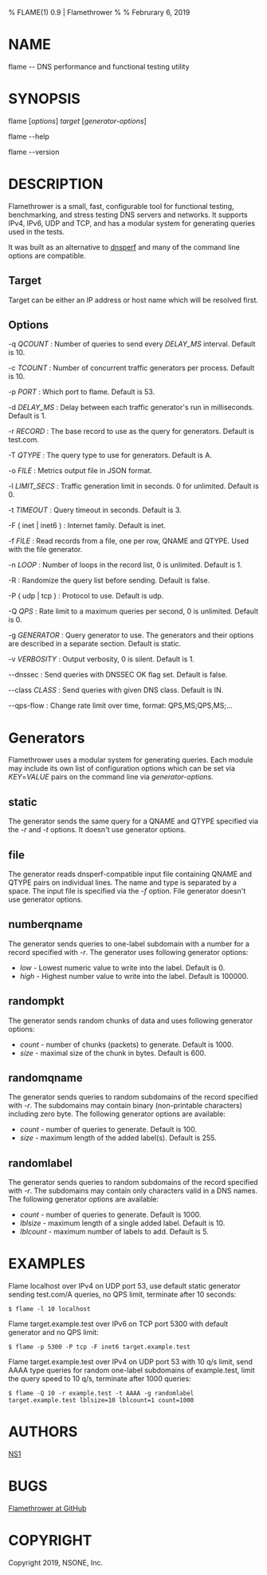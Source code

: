 % FLAME(1) 0.9 | Flamethrower
% 
% Februrary 6, 2019

# NAME

flame -- DNS performance and functional testing utility

# SYNOPSIS

flame [*options*] *target* [*generator-options*]

flame \--help

flame \--version

# DESCRIPTION

Flamethrower is a small, fast, configurable tool for functional testing,
benchmarking, and stress testing DNS servers and networks. It supports IPv4,
IPv6, UDP and TCP, and has a modular system for generating queries used in the
tests.

It was built as an alternative to [dnsperf](https://github.com/DNS-OARC/dnsperf)
and many of the command line options are compatible.

## Target

Target can be either an IP address or host name which will be resolved first.

## Options

-q *QCOUNT*
: Number of queries to send every *DELAY_MS* interval. Default is 10.

-c *TCOUNT*
: Number of concurrent traffic generators per process. Default is 10.

-p *PORT*
: Which port to flame. Default is 53.

-d *DELAY_MS*
: Delay between each traffic generator's run in milliseconds. Default is 1.

-r *RECORD*
: The base record to use as the query for generators. Default is test.com.

-T *QTYPE*
: The query type to use for generators. Default is A.

-o *FILE*
: Metrics output file in JSON format.

-l *LIMIT_SECS*
: Traffic generation limit in seconds. 0 for unlimited. Default is 0.

-t *TIMEOUT*
: Query timeout in seconds. Default is 3.

-F ( inet | inet6 )
: Internet family. Default is inet.

-f *FILE*
: Read records from a file, one per row, QNAME and QTYPE. Used with the file generator.

-n *LOOP*
: Number of loops in the record list, 0 is unlimited. Default is 1.

-R
: Randomize the query list before sending. Default is false.

-P ( udp | tcp )
: Protocol to use. Default is udp.

-Q *QPS*
: Rate limit to a maximum queries per second, 0 is unlimited. Default is 0.

-g *GENERATOR*
: Query generator to use. The generators and their options are described in a
separate section. Default is static.

-v *VERBOSITY*
: Output verbosity, 0 is silent. Default is 1.

\--dnssec
: Send queries with DNSSEC OK flag set. Default is false.

\--class *CLASS*
: Send queries with given DNS class. Default is IN.

\--qps-flow
: Change rate limit over time, format: QPS,MS;QPS,MS;...


# Generators

Flamethrower uses a modular system for generating queries. Each module may
include its own list of configuration options which can be set via
*KEY*=*VALUE* pairs on the command line via *generator-options*.

## static

The generator sends the same query for a QNAME and QTYPE specified via the
*-r* and *-t* options. It doesn't use generator options.

## file

The generator reads dnsperf-compatible input file containing QNAME and QTYPE
pairs on individual lines. The name and type is separated by a space. The input
file is specified via the *-f* option. File generator doesn't use generator
options.

## numberqname

The generator sends queries to one-label subdomain with a number for a record
specified with -*r*. The generator uses following generator options:

- *low* - Lowest numeric value to write into the label. Default is 0.
- *high* - Highest number value to write into the label. Default is 100000.

## randompkt

The generator sends random chunks of data and uses following generator options:

- *count* - number of chunks (packets) to generate. Default is 1000.
- *size* - maximal size of the chunk in bytes. Default is 600.

## randomqname

The generator sends queries to random subdomains of the record specified with
*-r*. The subdomains may contain binary (non-printable characters) including
zero byte. The following generator options are available:

- *count* - number of queries to generate. Default is 100.
- *size* - maximum length of the added label(s). Default is 255.

## randomlabel

The generator sends queries to random subdomains of the record specified with
*-r*. The subdomains may contain only characters valid in a DNS names. The
following generator options are available:

- *count* - number of queries to generate. Default is 1000.
- *lblsize* - maximum length of a single added label. Default is 10.
- *lblcount* - maximum number of labels to add. Default is 5.

# EXAMPLES

Flame localhost over IPv4 on UDP port 53, use default static generator sending
test.com/A queries, no QPS limit, terminate after 10 seconds:

    $ flame -l 10 localhost

Flame target.example.test over IPv6 on TCP port 5300 with default generator and
no QPS limit:

    $ flame -p 5300 -P tcp -F inet6 target.example.test

Flame target.example.test over IPv4 on UDP port 53 with 10 q/s limit, send AAAA
type queries for random one-label subdomains of example.test, limit the query
speed to 10 q/s, terminate after 1000 queries:

    $ flame -Q 10 -r example.test -t AAAA -g randomlabel target.example.test lblsize=10 lblcount=1 count=1000

# AUTHORS

[NS1](https://ns1.com)

# BUGS

[Flamethrower at GitHub](https://github.com/DNS-OARC/flamethrower/issues)

# COPYRIGHT

Copyright 2019, NSONE, Inc.

